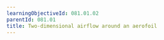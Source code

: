```yaml
---
learningObjectiveId: 081.01.02
parentId: 081.01
title: Two-dimensional airflow around an aerofoil
---
```



